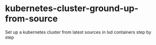 # kubernetes-cluster-ground-up-from-source
Set up a kubernetes cluster from latest sources in lxd containers step by step
